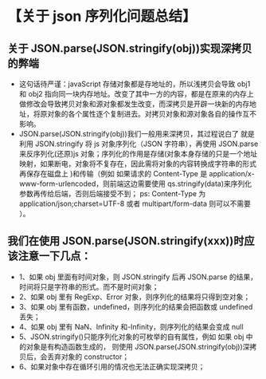 # 【关于 json 序列化问题总结】

## 关于 JSON.parse(JSON.stringify(obj))实现深拷贝的弊端

- 这句话待严谨：javaScript 存储对象都是存地址的，所以浅拷贝会导致 obj1 和 obj2 指向同一块内存地址。改变了其中一方的内容，都是在原来的内存上做修改会导致拷贝对象和源对象都发生改变，而深拷贝是开辟一块新的内存地址，将原对象的各个属性逐个复制进去。对拷贝对象和源对象各自的操作互不影响。
- JSON.parse(JSON.stringify(obj))我们一般用来深拷贝，其过程说白了 就是利用 JSON.stringify 将 js 对象序列化（JSON 字符串），再使用 JSON.parse 来反序列化(还原)js 对象；序列化的作用是存储(对象本身存储的只是一个地址映射，如果断电，对象将不复存在，因此需将对象的内容转换成字符串的形式再保存在磁盘上 )和传输（例如 如果请求的 Content-Type 是 application/x-www-form-urlencoded，则前端这边需要使用 qs.stringify(data)来序列化参数再传给后端，否则后端接受不到； ps: Content-Type 为 application/json;charset=UTF-8 或者 multipart/form-data 则可以不需要 ）。

## 我们在使用 JSON.parse(JSON.stringify(xxx))时应该注意一下几点：

- 1、如果 obj 里面有时间对象，则 JSON.stringify 后再 JSON.parse 的结果，时间将只是字符串的形式。而不是时间对象；
- 2、如果 obj 里有 RegExp、Error 对象，则序列化的结果将只得到空对象；
- 3、如果 obj 里有函数，undefined，则序列化的结果会把函数或 undefined 丢失；
- 4、如果 obj 里有 NaN、Infinity 和-Infinity，则序列化的结果会变成 null
- 5、JSON.stringify()只能序列化对象的可枚举的自有属性，例如 如果 obj 中的对象是有构造函数生成的， 则使用 JSON.parse(JSON.stringify(obj))深拷贝后，会丢弃对象的 constructor；
- 6、如果对象中存在循环引用的情况也无法正确实现深拷贝；
